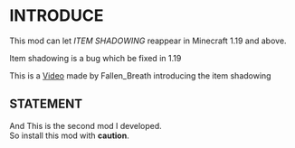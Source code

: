 # INTRODUCE

This mod can let *ITEM SHADOWING* reappear in Minecraft 1.19 and above.

Item shadowing is a bug which be fixed in 1.19

This is a [Video](https://www.youtube.com/watch?v=mTeYwq7HaEA&t=94s) made by Fallen_Breath introducing the item shadowing

## STATEMENT
And This is the second mod I developed.  
So install this mod with **caution**.